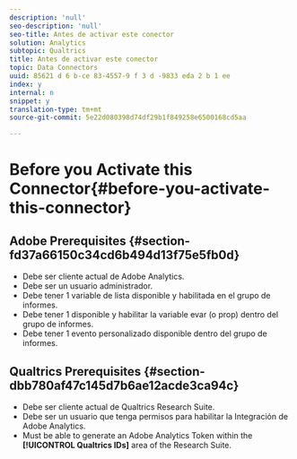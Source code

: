 ```yaml
---
description: 'null'
seo-description: 'null'
seo-title: Antes de activar este conector
solution: Analytics
subtopic: Qualtrics
title: Antes de activar este conector
topic: Data Connectors
uuid: 85621 d 6 b-ce 83-4557-9 f 3 d -9833 eda 2 b 1 ee
index: y
internal: n
snippet: y
translation-type: tm+mt
source-git-commit: 5e22d080398d74df29b1f849258e6500168cd5aa

---
```



# Before you Activate this Connector{#before-you-activate-this-connector}

## Adobe Prerequisites {#section-fd37a66150c34cd6b494d13f75e5fb0d}

* Debe ser cliente actual de Adobe Analytics.
* Debe ser un usuario administrador.
* Debe tener 1 variable de lista disponible y habilitada en el grupo de informes.
* Debe tener 1 disponible y habilitar la variable evar (o prop) dentro del grupo de informes.
* Debe tener 1 evento personalizado disponible dentro del grupo de informes.

## Qualtrics Prerequisites {#section-dbb780af47c145d7b6ae12acde3ca94c}

* Debe ser cliente actual de Qualtrics Research Suite.
* Debe ser un usuario que tenga permisos para habilitar la Integración de Adobe Analytics.
* Must be able to generate an Adobe Analytics Token within the **[!UICONTROL Qualtrics IDs]** area of the Research Suite.

